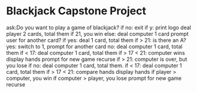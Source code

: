 # Blackjack Capstone Project

ask:Do you want to play a game of blackjack?
if no: exit
if y:
    print logo
    deal player 2 cards, total them
        if 21, you win
        else:
            deal computer 1 card
            prompt user for another card?
            if yes:
                deal 1 card, total them
                if > 21:
                    is there an A?
                        yes:
                            switch to 1, prompt for another card
                        no:
                    deal computer 1 card, total them
                    if < 17:
                        deal computer 1 card, total them
                    if > 17 < 21:
                        computer wins
                        display hands
                        prompt for new game
                        recurse
                    if > 21:
                        computer is over, but you lose
            if no:
                deal computer 1 card, total them.
                    if < 17:
                        deal computer 1 card, total them
                    if > 17 < 21:
                        compare hands
                        display hands
                        if player > computer, you win
                        if computer > player, you lose
                        prompt for new game
                        recurse
